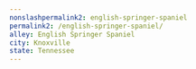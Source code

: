```yaml
---
﻿nonslashpermalink2: english-springer-spaniel
permalink2: /english-springer-spaniel/
alley: English Springer Spaniel
city: Knoxville
state: Tennessee
---
```

